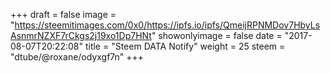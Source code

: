 +++
draft = false
image = "https://steemitimages.com/0x0/https://ipfs.io/ipfs/QmeijRPNMDov7HbyLsAsnmrNZXF7rCkgs2j19xo1Dp7HNt"
showonlyimage = false
date = "2017-08-07T20:22:08"
title = "Steem DATA Notify"
weight = 25
steem = "dtube/@roxane/odyxgf7n"
+++

<!--more-->
